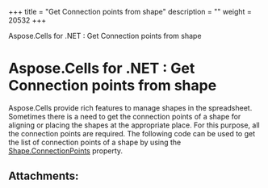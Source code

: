 +++
title = "Get Connection points from shape" 
description = "" 
weight = 20532 
+++

Aspose.Cells for .NET : Get Connection points from shape  

# Aspose.Cells for .NET : Get Connection points from shape


Aspose.Cells provide rich features to manage shapes in the spreadsheet. Sometimes there is a need to get the connection points of a shape for aligning or placing the shapes at the appropriate place. For this purpose, all the connection points are required. The following code can be used to get the list of connection points of a shape by using the [Shape.ConnectionPoints](https://apireference.aspose.com/net/cells/aspose.cells.drawing/shape/properties/connectionpoints) property.

## Attachments:


